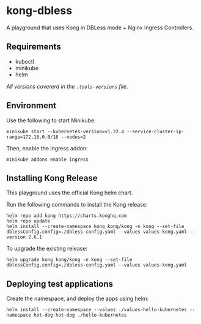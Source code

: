 # kong-dbless
A playground that uses Kong in DBLess mode + Nginx Ingress Controllers.

## Requirements
- kubectl
- minikube
- helm

*All versions covererd in the `.tools-versions` file.*

## Environment
Use the following to start Minikube:
```
minikube start --kubernetes-version=v1.22.4 --service-cluster-ip-range=172.16.0.0/16 --nodes=2
```
Then, enable the ingress addon:
```
minikube addons enable ingress
```

## Installing Kong Release
This playground uses the official Kong helm chart.

Run the following commands to install the Kong release:
```
helm repo add kong https://charts.konghq.com
helm repo update
helm install --create-namespace kong kong/kong -n kong --set-file dblessConfig.config=./dbless-config.yaml --values values-kong.yaml --version 2.6.1
```

To upgrade the existing release:
```
helm upgrade kong kong/kong -n kong --set-file dblessConfig.config=./dbless-config.yaml --values values-kong.yaml
```

## Deploying test applications
Create the namespace, and deploy the apps using helm:
```
helm install --create-namespace --values ./values-hello-kubernetes --namespace hot-dog hot-dog ./hello-kubernetes
```
